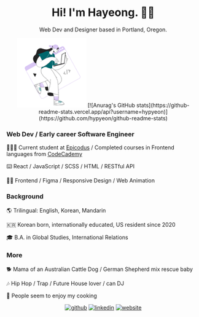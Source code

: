<h1 align="center">Hi! I'm Hayeong. 🫶🏻 </h1> 
<p align="center">Web Dev and Designer based in Portland, Oregon.</p>

<p align="center">
  <a href="https://icons8.com/illustrations/author/7WmtYU90j36d"><img width="180" height="180" src="https://github.com/hypyeon/hypyeon/blob/main/sammy-line-young-woman-coding-on-laptop.gif"></a>
  [![Anurag's GitHub stats](https://github-readme-stats.vercel.app/api?username=hypyeon)](https://github.com/hypyeon/github-readme-stats)
</p>
<h3>Web Dev / Early career Software Engineer </h3>
<div>
  <p>
    👩🏻‍🏫 Current student at <a href="https://www.epicodus.com/">Epicodus</a> / Completed courses in Frontend languages from <a href="https://www.codecademy.com/profiles/hayongcodes">CodeCademy</a>
  </p>
  <p>
    ⌨️ React / JavaScript / SCSS / HTML / RESTful API
  </p>
  <p>
    ✍🏻 Frontend / Figma / Responsive Design / Web Animation
  </p>
</div>
<h3>Background</h3>
<div>
  <p>
    🌎 Trilingual: English, Korean, Mandarin
  </p>
  <p>
    🇰🇷 Korean born, internationally educated, US resident since 2020
  </p>
  <p>
    🎓 B.A. in Global Studies, International Relations
  </p>
</div>
<h3>More</h3>
<div>
  <p>
    🐕 Mama of an Australian Cattle Dog / German Shepherd mix rescue baby
  </p>
  <p>
    🎶 Hip Hop / Trap / Future House lover / can DJ
  </p>
  <p>
    🍲 People seem to enjoy my cooking 
  </p>
</div>
<p align="center">
  <a href="https://github.com/hypyeon"><img src='https://cdn.jsdelivr.net/npm/simple-icons@3.0.1/icons/github.svg' alt='github' height='30'></a>  
  <a href="https://www.linkedin.com/in/hayeongp828663811/"><img src='https://cdn.jsdelivr.net/npm/simple-icons@3.0.1/icons/linkedin.svg' alt='linkedin' height='30'></a>  
  <a href="https://www.hayeong.website"><img src='https://cdn.jsdelivr.net/npm/simple-icons@3.0.1/icons/icloud.svg' alt='website' height='30'></a>  
</p>

